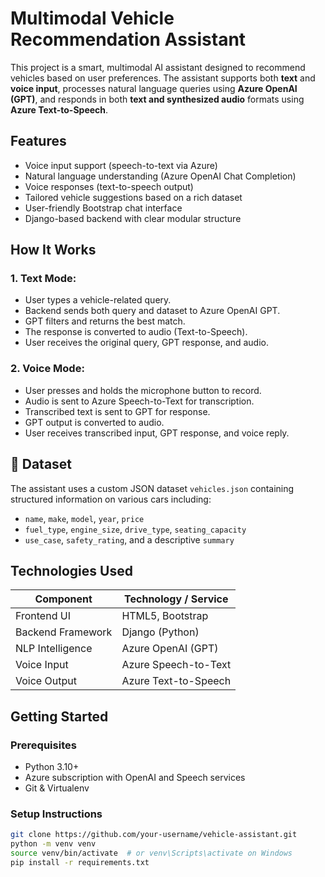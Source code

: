 # Multimodal Vehicle Recommendation Assistant

This project is a smart, multimodal AI assistant designed to recommend vehicles based on user preferences. The assistant supports both **text** and **voice input**, processes natural language queries using **Azure OpenAI (GPT)**, and responds in both **text and synthesized audio** formats using **Azure Text-to-Speech**.



## Features

-  Voice input support (speech-to-text via Azure)
-  Natural language understanding (Azure OpenAI Chat Completion)
-  Voice responses (text-to-speech output)
-  Tailored vehicle suggestions based on a rich dataset
-  User-friendly Bootstrap chat interface
-  Django-based backend with clear modular structure


##  How It Works

### 1. Text Mode:
- User types a vehicle-related query.
- Backend sends both query and dataset to Azure OpenAI GPT.
- GPT filters and returns the best match.
- The response is converted to audio (Text-to-Speech).
- User receives the original query, GPT response, and audio.

### 2. Voice Mode:
- User presses and holds the microphone button to record.
- Audio is sent to Azure Speech-to-Text for transcription.
- Transcribed text is sent to GPT for response.
- GPT output is converted to audio.
- User receives transcribed input, GPT response, and voice reply.

## 💾 Dataset

The assistant uses a custom JSON dataset `vehicles.json` containing structured information on various cars including:

- `name`, `make`, `model`, `year`, `price`
- `fuel_type`, `engine_size`, `drive_type`, `seating_capacity`
- `use_case`, `safety_rating`, and a descriptive `summary`

##  Technologies Used

| Component            | Technology / Service        |
|----------------------|-----------------------------|
| Frontend UI          | HTML5, Bootstrap            |
| Backend Framework    | Django (Python)             |
| NLP Intelligence     | Azure OpenAI (GPT)          |
| Voice Input          | Azure Speech-to-Text        |
| Voice Output         | Azure Text-to-Speech        |

##  Getting Started

### Prerequisites

- Python 3.10+
- Azure subscription with OpenAI and Speech services
- Git & Virtualenv

### Setup Instructions

```bash
git clone https://github.com/your-username/vehicle-assistant.git
python -m venv venv
source venv/bin/activate  # or venv\Scripts\activate on Windows
pip install -r requirements.txt



